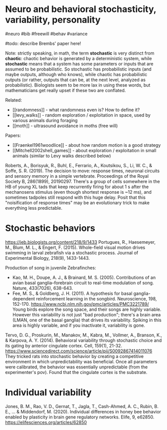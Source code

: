 # Neuro and behavioral stochasticity, variability, personality

#neuro #bib #freewill #behav #variance

#todo: describe Brembs' paper here!

Note: strictly speaking, in math, the term **stochastic** is very distinct from **chaotic**: chaotic behavior is generated by a deterministic system, while **stochastic** means that a system has some parameters or inputs that are assumed to be probabilistic. So stochastic has probabilistic inputs (and maybe outputs, although who knows), while chaotic has probabilistic outputs (or rather, outputs that can be, at the next level, analyzed as probabilistic). Biologists seem to be more lax in using these words, but mathematicians get really upset if these two are conflated.

Related:
* [[randomness]] - what randomness even is? How to define it?
* [[levy_walks]] - random exploration / exploitation in space, used by various animals during foraging
* [[moth]] - ultrasound avoidance in moths (free will)

Papers:
* [[Fraenkel1961woodlice]] - about how random motion is a good strategy
* [[Mitchell2002shell_games]] - about exploration / exploitation in small animals (similar to Levy walks described below)

Roberts, A., Borisyuk, R., Buhl, E., Ferrario, A., Koutsikou, S., Li, W. C., & Soffe, S. R. (2019). The decision to move: response times, neuronal circuits and sensory memory in a simple vertebrate. Proceedings of the Royal Society B, 286(1899), 20190297.
There's a group of cells somewhere in the HB of young XL tads that keep recurrently firing for about 1 s after the mechanosens stimulus (even though shortest response is ~12 ms), and sometimes tadpoles still respond with this huge delay. Posit that this "noisification of response times" may be an evolutionary trick to make everything less predictable.

# Stochastic behaviors

https://jeb.biologists.org/content/218/9/1433
Portugues, R., Haesemeyer, M., Blum, M. L., & Engert, F. (2015). Whole-field visual motion drives swimming in larval zebrafish via a stochastic process. Journal of Experimental Biology, 218(9), 1433-1443.

Production of song in juvenile Zebrafinches:
* Kao, M. H., Doupe, A. J., & Brainard, M. S. (2005). Contributions of an avian basal ganglia–forebrain circuit to real-time modulation of song. Nature, 433(7026), 638-643.
* Fee, M. S., & Goldberg, J. H. (2011). A hypothesis for basal ganglia-dependent reinforcement learning in the songbird. Neuroscience, 198, 152-170. https://www.ncbi.nlm.nih.gov/pmc/articles/PMC3221789/
Young birds explore the song space, and their songs are highly variable. However this variability is not just "bad production"; there's a brain area (LMAN, one of the basal ganglia) that drives its variability. Spiking in this area is highly variable, and if you inactivate it, variability is gone.

Tervo, D. G., Proskurin, M., Manakov, M., Kabra, M., Vollmer, A., Branson, K., & Karpova, A. Y. (2014). Behavioral variability through stochastic choice and its gating by anterior cingulate cortex. Cell, 159(1), 21-32.	https://www.sciencedirect.com/science/article/pii/S0092867414011076
They tricked rats into stochastic behavior by creating a competitive environment in which unpredictability was beneficial. Once all parameters were calibrated, the behavior was essentially unpredictable (from the experimenter's pov). Found that the cingulate cortex is the substrate.

# Individual variability

Jones, B. M., Rao, V. D., Gernat, T., Jagla, T., Cash-Ahmed, A. C., Rubin, B. E., ... & Middendorf, M. (2020). Individual differences in honey bee behavior enabled by plasticity in brain gene regulatory networks. Elife, 9, e62850. https://elifesciences.org/articles/62850